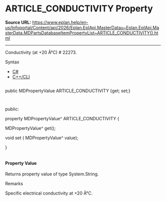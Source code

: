 # ARTICLE_CONDUCTIVITY Property

**Source URL:** https://www.eplan.help/en-us/Infoportal/Content/api/2026/Eplan.EplApi.MasterDatau~Eplan.EplApi.MasterData.MDPartsDatabaseItemPropertyList~ARTICLE_CONDUCTIVITY().html

---

Conductivity (at +20 Â°C) # 22273.

Syntax

- [C#](#i-syntax-CS)
- [C++/CLI](#i-syntax-CPP2005)

```
```
public MDPropertyValue ARTICLE_CONDUCTIVITY {get; set;}
```
```

```
```
public:

property MDPropertyValue^ ARTICLE_CONDUCTIVITY {

   MDPropertyValue^ get();

   void set (    MDPropertyValue^ value);

}
```
```

#### Property Value

Returns property value of type System.String.

Remarks

Specific electrical conductivity at +20 Â°C.
